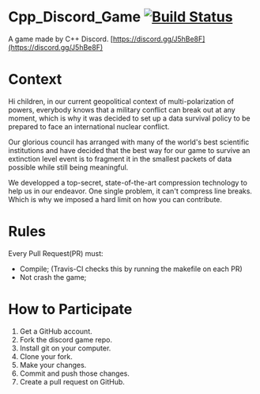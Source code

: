# Cpp_Discord_Game  [![Build Status](https://img.shields.io/travis/KageJittai/Cpp_Discord_Game/master.svg?style=flat-square&label=Travis)](https://travis-ci.org/KageJittai/Cpp_Discord_Game)
A game made by C++ Discord.  [https://discord.gg/J5hBe8F](https://discord.gg/J5hBe8F)

# Context
Hi children, in our current geopolitical context of multi-polarization of powers, everybody knows that a military conflict can break out at any moment, which is why it was decided to set up a data survival policy to be prepared to face an international nuclear conflict.

Our glorious council has arranged with many of the world's best scientific institutions and have decided that the best way for our game to survive an extinction level event is to fragment it in the smallest packets of data possible while still being meaningful.

We developped a top-secret, state-of-the-art compression technology to help us in our endeavor. One single problem, it can't compress line breaks. Which is why we imposed a hard limit on how you can contribute.

# Rules
Every Pull Request(PR) must:
* Compile; (Travis-CI checks this by running the makefile on each PR)
* Not crash the game;

# How to Participate
1. Get a GitHub account.
2. Fork the discord game repo.
3. Install git on your computer.
4. Clone your fork.
5. Make your changes.
6. Commit and push those changes.
7. Create a pull request on GitHub.

